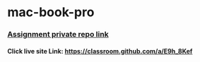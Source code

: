 # mac-book-pro
### [Assignment private repo link](https://github.com/programming-hero-web-course2/mac-book-pro-shakilkhanSAU)
#### Click live site Link: https://classroom.github.com/a/E9h_8Kef
